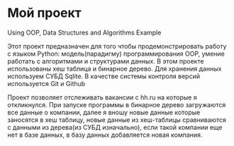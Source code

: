 # Мой проект
Using OOP, Data Structures and Algorithms Example

  Этот проект предназначен для того чтобы продемонстрировать работу с языком Python: 
модель(парадигму) программирования OOP, умение работать с алгоритмами и структурами данных.
В этом проекте использованы хеш таблица и бинарное дерево.
Для хранения данных используем СУБД Sqlite.
В качестве системы контроля версий используется Git и Github 

  Проект позволяет отслеживать вакансии с hh.ru на которые я откликнулся. 
  При запуске программы в бинарное дерево загружаются все данные о компании,
  далее я вношу новые данные которые заносятся в хеш таблицу, 
  новые данные из хеш-таблицы сравниваются с данными из дерева(из СУБД изначально),
  если такой компании еще нет в базе данных, в базу данных добавляется новая компания.